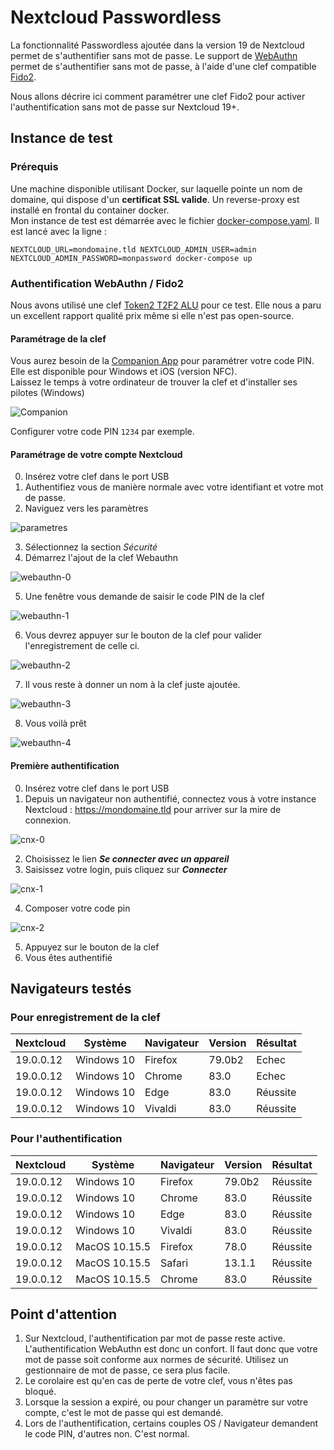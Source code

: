 # Nextcloud Passwordless

La fonctionnalité Passwordless ajoutée dans la version 19 de Nextcloud permet de s'authentifier sans mot de passe. Le support de [WebAuthn](https://fr.wikipedia.org/wiki/WebAuthn) permet de s'authentifier sans mot de passe, à l'aide d'une clef compatible [Fido2](https://fidoalliance.org/fido2/).

Nous allons décrire ici comment paramétrer une clef Fido2 pour activer l'authentification sans mot de passe sur Nextcloud 19+.

## Instance de test

### Prérequis
Une machine disponible utilisant Docker, sur laquelle pointe un nom de domaine, qui dispose d'un **certificat SSL valide**. Un reverse-proxy est installé en frontal du container docker.  
Mon instance de test est démarrée avec le fichier [docker-compose.yaml](./docker/). Il est lancé avec la ligne : 

`NEXTCLOUD_URL=mondomaine.tld NEXTCLOUD_ADMIN_USER=admin NEXTCLOUD_ADMIN_PASSWORD=monpassword docker-compose up `

### Authentification WebAuthn / Fido2

Nous avons utilisé une clef [Token2 T2F2 ALU](https://www.token2.com/shop/product/token2-t2f2-alu-fido2-u2f-and-totp-security-key) pour ce test. Elle nous a paru un excellent rapport qualité prix même si elle n'est pas open-source.

#### Paramétrage de la clef
Vous aurez besoin de la [Companion App](https://www.token2.com/site/page/tools-for-programmable-tokens) pour paramétrer votre code PIN. Elle est disponible pour Windows et iOS (version NFC).  
Laissez le temps à votre ordinateur de trouver la clef et d'installer ses pilotes (Windows)

![Companion](./res/companion.png)

Configurer votre code PIN `1234` par exemple.

#### Paramétrage de votre compte Nextcloud

0. Insérez votre clef dans le port USB
1. Authentifiez vous de manière normale avec votre identifiant et votre mot de passe.
2. Naviguez vers les paramètres

![parametres](./res/step-0.png)

3. Sélectionnez la section _Sécurité_
4. Démarrez l'ajout de la clef Webauthn

![webauthn-0](./res/step-1.png)

5. Une fenêtre vous demande de saisir le code PIN de la clef

![webauthn-1](./res/step-2.png)

6. Vous devrez appuyer sur le bouton de la clef pour valider l'enregistrement de celle ci.

![webauthn-2](./res/step-3.png)

7. Il vous reste à donner un nom à la clef juste ajoutée.

![webauthn-3](./res/step-4.png)

8. Vous voilà prêt

![webauthn-4](./res/step-5.png)


#### Première authentification

0. Insérez votre clef dans le port USB
1. Depuis un navigateur non authentifié, connectez vous à votre instance Nextcloud : https://mondomaine.tld pour arriver sur la mire de connexion.

![cnx-0](res/cnx-0.png)

2. Choisissez le lien _**Se connecter avec un appareil**_
3. Saisissez votre login, puis cliquez sur _**Connecter**_

![cnx-1](./res/cnx-1.png)

4. Composer votre code pin

![cnx-2](./res/cnx-2.png)

5. Appuyez sur le bouton de la clef
6. Vous êtes authentifié

## Navigateurs testés

### Pour enregistrement de la clef

| Nextcloud | Système | Navigateur | Version | Résultat |
| --------- | ---------- | ------- | ------- | --------- |
| 19.0.0.12 | Windows 10 | Firefox | 79.0b2 | Echec |
| 19.0.0.12 | Windows 10 | Chrome | 83.0 | Echec |
| 19.0.0.12 | Windows 10 | Edge | 83.0 | Réussite |
| 19.0.0.12 | Windows 10 | Vivaldi | 83.0 | Réussite |

### Pour l'authentification

| Nextcloud | Système | Navigateur | Version | Résultat |
| --------- | ---------- | ------- | ------- | --------- |
| 19.0.0.12 | Windows 10 | Firefox | 79.0b2 | Réussite |
| 19.0.0.12 | Windows 10 | Chrome | 83.0 | Réussite |
| 19.0.0.12 | Windows 10 | Edge | 83.0 | Réussite |
| 19.0.0.12 | Windows 10 | Vivaldi | 83.0 | Réussite |
| 19.0.0.12 | MacOS 10.15.5 | Firefox | 78.0 | Réussite |
| 19.0.0.12 | MacOS 10.15.5 | Safari | 13.1.1 | Réussite |
| 19.0.0.12 | MacOS 10.15.5 | Chrome | 83.0 | Réussite |

## Point d'attention

1. Sur Nextcloud, l'authentification par mot de passe reste active. L'authentification WebAuthn est donc un confort. Il faut donc que votre mot de passe soit conforme aux normes de sécurité. Utilisez un gestionnaire de mot de passe, ce sera plus facile.
2. Le corolaire est qu'en cas de perte de votre clef, vous n'êtes pas bloqué.
3. Lorsque la session a expiré, ou pour changer un paramètre sur votre compte, c'est le mot de passe qui est demandé.
4. Lors de l'authentification, certains couples OS / Navigateur demandent le code PIN, d'autres non. C'est normal.


